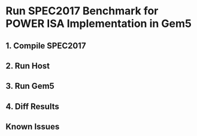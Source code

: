 # Run SPEC2017 Benchmark for POWER ISA Implementation in Gem5


## 1. Compile SPEC2017


## 2. Run Host


## 3. Run Gem5


## 4. Diff Results


## Known Issues




